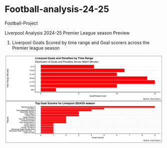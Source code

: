# Football-analysis-24-25

Football-Project

Liverpool Analysis 2024-25 Premier League season Preview

1.  Liverpool Goals Scored by time range and Goal scorers across the Premier league season

![Graphs](Rplot.png)

